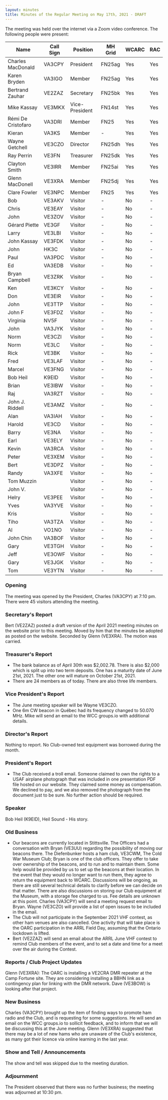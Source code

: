 ```yaml
---
layout: minutes
title: Minutes of the Regular Meeting on May 17th, 2021 - DRAFT
---
```

The meeting was held over the internet via a Zoom video conference.
The following people were present:

| Name                   | Call Sign  | Position         | MH Grid | WCARC | RAC |
|------------------------|------------|------------------|---------|-------|-----|
| Charles MacDonald      | VA3CPY     | President        | FN25ag  | Yes   | Yes |
| Karen Bryden           | VA3IGO     | Member           | FN25ag  | Yes   | Yes |
| Bertrand Zauhar        | VE2ZAZ     | Secretary        | FN25bk  | Yes   | Yes |
| Mike Kassay            | VE3MKX     | Vice-President   | FN14st  | Yes   | Yes |
| Rémi De Cristofaro     | VA3DRI     | Member           | FN25    | Yes   | Yes     
| Kieran                 | VA3KS      | Member           |   -     | Yes   | Yes | 
| Wayne Getchell         | VE3CZO     | Director         | FN25dh  | Yes   | Yes |
| Ray Perrin             | VE3FN      | Treasurer        | FN25dk  | Yes   | Yes |
| Clayton Smith          | VE3IRR     | Member           | FN25ai  | Yes   | Yes |
| Glenn MacDonell        | VE3XRA     | Member           | FN25dj  | Yes   | Yes |
| Clare Fowler           | VE3NPC     | Member           | FN25    | Yes   | Yes |
| Bob                    | VE3AKV     | Visitor          |   -     | No    |  -  | 
| Chris                  | VE3EAY     | Visitor          |   -     | No    |  -  |
| John                   | VE3ZOV     | Visitor          |   -     | No    |  -  |
| Gérard Piette          | VE3GF      | Visitor          |   -     | No    |  -  |
| Larry                  | VE3LBI     | Visitor          |   -     | No    |  -  |
| John Kassay            | VE3FDK     | Visitor          |   -     | No    |  -  |
| John                   | HK3C       | Visitor          |   -     | No    |  -  |
| Paul                   | VA3PDC     | Visitor          |   -     | No    |  -  |
| Ed                     | VA3EDB     | Visitor          |   -     | No    |  -  |
| Bryan Campbell         | VE3ZRK     | Visitor          |   -     | No    |  -  |
| Ken                    | VE3KCY     | Visitor          |   -     | No    |  -  |
| Don                    | VE3EIR     | Visitor          |   -     | No    |  -  |
| John                   | VE3TTP     | Visitor          |   -     | No    |  -  |
| John F                 | VE3FDZ     | Visitor          |   -     | No    |  -  |
| Virginia               | NV5F       | Visitor          |   -     | No    |  -  |
| John                   | VA3JYK     | Visitor          |   -     | No    |  -  |
| Norm                   | VE3CZI     | Visitor          |   -     | No    |  -  |
| Norm                   | VE3LC      | Visitor          |   -     | No    |  -  |
| Rick                   | VE3BK      | Visitor          |   -     | No    |  -  |
| Fred                   | VE3LAF     | Visitor          |   -     | No    |  -  | 
| Marcel                 | VE3FNG     | Visitor          |   -     | No    |  -  | 
| Bob Heil               | K9EID      | Visitor          |   -     | No    |  -  |
| Brian                  | VE3IBW     | Visitor          |   -     | No    |  -  | 
| Raj                    | VA3RZT     | Visitor          |   -     | No    |  -  | 
| John J. Riddell        | VE3AMZ     | Visitor          |   -     | No    |  -  |
| Alan                   | VA3IAH     | Visitor          |   -     | No    |  -  |
| Harold                 | VE3CD      | Visitor          |   -     | No    |  -  |
| Barry                  | VE3NA      | Visitor          |   -     | No    |  -  |
| Earl                   | VE3ELY     | Visitor          |   -     | No    |  -  |
| Kevin                  | VA3RCA     | Visitor          |   -     | No    |  -  |
| Peter                  | VE3XEM     | Visitor          |   -     | No    |  -  |
| Bert                   | VE3DPZ     | Visitor          |   -     | No    |  -  |
| Randy                  | VA3XFE     | Visitor          |   -     | No    |  -  |
| Tom Muzzin             |            | Visitor          |   -     | No    |  -  |
| John V.                |            | Visitor          |   -     | No    |  -  |
| Helry                  | VE3PEE     | Visitor          |   -     | No    |  -  |
| Yves                   | VA3YVE     | Visitor          |   -     | No    |  -  |
| Kris                   |            | Visitor          |   -     | No    |  -  |
| Tiho                   | VA3TZA     | Visitor          |   -     | No    |  -  |
| Al                     | VO1NO      | Visitor          |   -     | No    |  -  |
| John Chin              | VA3BOF     | Visitor          |   -     | No    |  -  |
| Gary                   | VE3TGH     | Visitor          |   -     | No    |  -  |
| Jeff                   | VE3OWF     | Visitor          |   -     | No    |  -  |
| Gary                   | VE3JGK     | Visitor          |   -     | No    |  -  |
| Tom                    | VE3YTN     | Visitor          |   -     | No    |  -  |

### Opening
The meeting was opened by the President, Charles (VA3CPY) at 7:10 pm.
There were 45 visitors attending the meeting.

### Secretary's Report
Bert (VE2ZAZ) posted a draft version of the April 2021 meeting minutes on the website prior to this meeting. Moved by him that the minutes be adopted as posted on the website. Seconded by Glenn (VE3XRA). The motion was carried.

### Treasurer's Report
- The bank balance as of April 30th was $2,002.78. There is also $2,000 which is split up into two term deposits. One has a maturity date of June 21st, 2021. The other one will mature on October 21st, 2021. 
- There are 24 members as of today. There are also three life members. 

### Vice President's Report
- The June meeting speaker will be Wayne VE3CZO.
- One 6m CW beacon in Québec had its frequency changed to 50.070 MHz. Mike will send an email to the WCC groups.io with additional details.

### Director's Report
Nothing to report. No Club-owned test equipment was borrowed during the month.

### President's Report
- The Club received a troll email. Someone claimed to own the rights to a USAF airplane photograph that was included in one presentation PDF file hosted on our website. They claimed some money as compensation. We declined to pay, and we also removed the photograph from the document just to be sure. No further action should be required.

### Speaker
Bob Heil (K9EID), Heil Sound - His story.

### Old Business
- Our beacons are currently located in Stittsville. The Officers had a conversation with Bryan (VE3UU) regarding the possibility of moving our beacons there. The Diefenbunker hosts a ham club, VE3CWM, The Cold War Museum Club; Bryan is one of the club officers. They offer to take over ownership of the beacons, and to run and to maintain them. Some help would be provided by us to set up the beacons at their location. In the event that they would no longer want to run them, they agree to return the equipment back to WCARC. Discussions will be ongoing, as there are still several technical details to clarify before we can decide on that matter. There are also discussions on storing our Club equipment at the Museum, with a storage fee charged to us. Fee details are unknown at this point. Charles (VA3CPY) will send a meeting request email to Bryan. Wayne (VE3CZO) will provide a list of open issues to be included in the email.
- The Club will not participate in the September 2021 VHF contest, as other ham venues are also cancelled. One activity that will take place is the OARC participation in the ARRL Field Day, assuming that the Ontario lockdown is lifted. 
- Bert (VE2ZAZ) will send an email about the ARRL June VHF contest to remind Club members of the event, and to set a date and time for a meet over the air during the Contest.

### Reports / Club Project Updates
Glenn (VE3XRA): The OARC is installing a VE2CRA DMR repeater at the Camp Fortune site. They are considering installing a BBHN link as a contingency plan for linking with the DMR network. Dave (VE3BOW) is looking after that project.

### New Business
Charles (VA3CPY) brought up the item of finding ways to promote ham radio and the Club, and is requesting for some suggestions. He will send an email on the WCC groups.io to sollicit feedback, and to inform that we will be discussing this at the June meeting. Glenn (VE3XRA) suggested that there may be a lot of new hams who are unaware of the Club's existence, as many got their licence via online learning in the last year.

### Show and Tell / Announcements
The show and tell was skipped due to the meeting duration.

### Adjournment
The President observed that there was no further business; the meeting was adjourned at 10:30 pm.
